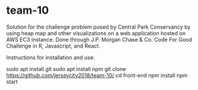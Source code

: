# team-10

Solution for the challenge problem posed by Central Park Conservancy by using heap map and other visualizations on a web application hosted on AWS EC3 instance. Done through J.P. Morgan Chase & Co. Code For Good Challenge in R, Javascript, and React.

Instructions for installation and use:

sudo apt install git
sudo apt install npm
git clone https://github.com/jerseycity2018/team-10/
cd front-end
npm install
npm start
